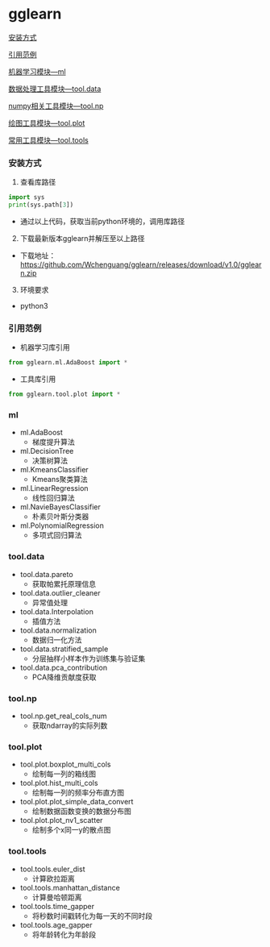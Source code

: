 # gglearn

<a href="#setup">安装方式</a>

<a href="#sample">引用范例</a>

<a href="#ml">机器学习模块—ml</a>

<a href="#tool_data">数据处理工具模块—tool.data</a>

<a href="#tool_np">numpy相关工具模块—tool.np</a>

<a href="#tool_plot">绘图工具模块—tool.plot</a>

<a href="#tool_tools">常用工具模块—tool.tools</a>

<a name="setup"></a>

### 安装方式

1. 查看库路径

```python
import sys
print(sys.path[3])
```

* 通过以上代码，获取当前python环境的，调用库路径

2. 下载最新版本gglearn并解压至以上路径

*	下载地址：https://github.com/Wchenguang/gglearn/releases/download/v1.0/gglearn.zip

3. 环境要求

* python3

<a name="sample"></a>

### 引用范例

* 机器学习库引用

```python
from gglearn.ml.AdaBoost import *
```

* 工具库引用

```python
from gglearn.tool.plot import *
```

<a name = "ml"></a>

### ml

- ml.AdaBoost
  - 梯度提升算法
- ml.DecisionTree
  - 决策树算法
- ml.KmeansClassifier
  - Kmeans聚类算法
- ml.LinearRegression
  - 线性回归算法
- ml.NavieBayesClassifier
  - 朴素贝叶斯分类器
- ml.PolynomialRegression
  - 多项式回归算法

<a name = "tool_data"></a>

### tool.data

- tool.data.pareto
  - 获取帕累托原理信息
- tool.data.outlier_cleaner
  - 异常值处理
- tool.data.Interpolation
  - 插值方法
- tool.data.normalization
  - 数据归一化方法
- tool.data.stratified_sample
  - 分层抽样小样本作为训练集与验证集
- tool.data.pca_contribution
  - PCA降维贡献度获取

<a name = "tool_np"></a>

### tool.np

- tool.np.get_real_cols_num
  - 获取ndarray的实际列数

<a name = "tool_plot"></a>

### tool.plot

- tool.plot.boxplot_multi_cols
  - 绘制每一列的箱线图
- tool.plot.hist_multi_cols
  - 绘制每一列的频率分布直方图
- tool.plot.plot_simple_data_convert
  - 绘制数据函数变换的数据分布图
- tool.plot.plot_nv1_scatter
  - 绘制多个x同一y的散点图

<a name = "tool_tools"></a>

### tool.tools

- tool.tools.euler_dist
  - 计算欧拉距离
- tool.tools.manhattan_distance
  - 计算曼哈顿距离
- tool.tools.time_gapper
  - 将秒数时间戳转化为每一天的不同时段
- tool.tools.age_gapper
  - 将年龄转化为年龄段


